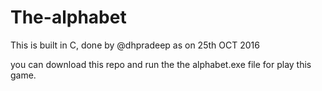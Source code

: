 # The-alphabet
This is built in C, done by @dhpradeep as on 25th OCT 2016

you can download this repo and run the the alphabet.exe file for play this game.
